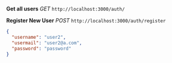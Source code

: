 **Get all users**
_GET_
`http://localhost:3000/auth/`


**Register New User**
_POST_
`http://localhost:3000/auth/register`

```json
{
  "username": "user2",
  "usermail": "user2@a.com",
  "password": "password"
}
```
